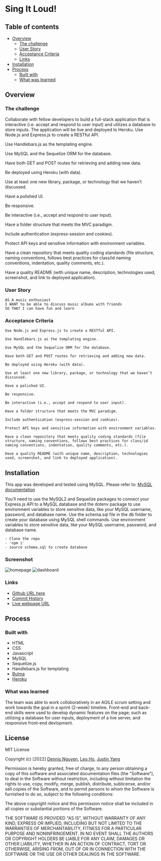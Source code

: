 # Sing It Loud!

## Table of contents

- [Overview](#overview)
  - [The challenge](#the-challenge)
  - [User Story](#user-story)
  - [Acceptance Criteria](#acceptance-criteria)
  - [Links](#links)
- [Installation](#installation)
- [Process](#process)
  - [Built with](#built-with)
  - [What was learned](#what-i-learned)

## Overview

### The challenge

Collaborate with fellow developers to build a full-stack application that is interactive (i.e: accept and respond to user input) and utilizes a database to store inputs. The application will be live and deployed to Heroku.
Use Node.js and Express.js to create a RESTful API.

Use Handlebars.js as the templating engine.

Use MySQL and the Sequelize ORM for the database.

Have both GET and POST routes for retrieving and adding new data.

Be deployed using Heroku (with data).

Use at least one new library, package, or technology that we haven’t discussed.

Have a polished UI.

Be responsive.

Be interactive (i.e., accept and respond to user input).

Have a folder structure that meets the MVC paradigm.

Include authentication (express-session and cookies).

Protect API keys and sensitive information with environment variables.

Have a clean repository that meets quality coding standards (file structure, naming conventions, follows best practices for class/id naming conventions, indentation, quality comments, etc.).

Have a quality README (with unique name, description, technologies used, screenshot, and link to deployed application).

### User Story

    AS A music enthusiast 
    I WANT to be able to discuss music albums with friends
    SO THAT I can have fun and learn

### Acceptance Criteria
    Use Node.js and Express.js to create a RESTful API.

    Use Handlebars.js as the templating engine.

    Use MySQL and the Sequelize ORM for the database.

    Have both GET and POST routes for retrieving and adding new data.

    Be deployed using Heroku (with data).

    Use at least one new library, package, or technology that we haven’t discussed.

    Have a polished UI.

    Be responsive.

    Be interactive (i.e., accept and respond to user input).

    Have a folder structure that meets the MVC paradigm.

    Include authentication (express-session and cookies).

    Protect API keys and sensitive information with environment variables.

    Have a clean repository that meets quality coding standards (file structure, naming conventions, follows best practices for class/id naming conventions, indentation, quality comments, etc.).

    Have a quality README (with unique name, description, technologies used, screenshot, and link to deployed application).

## Installation
  This app was developed and tested using MySQL. Please refer to: [MySQL documentation](https://dev.mysql.com/doc/mysql-installation-excerpt/5.7/en/)
  
  You’ll need to use the MySQL2 and Sequelize packages to connect your Express.js API to a MySQL database and the dotenv package to use environment variables to store sensitive data, like your MySQL username, password, and database name.
  Use the schema.sql file in the db folder to create your database using MySQL shell commands. Use environment variables to store sensitive data, like your MySQL username, password, and database name.

    
    - Clone the repo
    - 'npm i'
    - source schema.sql to create database
    
### Screenshot

![homepage](public/images/homepage.png)
![dashboard](public/images/dashboard.png)


### Links

- [Github URL here](https://github.com/dnsnguy08/sing_it_loud)
- [Commit History](https://github.com/justiny8/Project-2-music)
- [Live webpage URL](https://sing-it-loud.herokuapp.com/)

## Process

### Built with
- HTML
- CSS
- Javascript
- MySQL
- Sequelize.js
- Handlebars.js for templating
- [Bulma](https://bulma.io/documentation/)
- [Heroku](https://id.heroku.com/)
### What was learned
The team was able to work colloboratively in an AGILE scrum setting and work towards the goal in a sprint (2-week) timeline. Front-end and back-end skills were used to develop dynamic features on the page; such as utilizing a database for user inputs, deployment of a live server, and responsive front-end devlopment. 

## License
MIT License

Copyright (c) [2022] [Dennis Nguyen](https://github.com/dnsnguy08), [Leo Ho](), [Justin Yang]()

Permission is hereby granted, free of charge, to any person obtaining a copy
of this software and associated documentation files (the "Software"), to deal
in the Software without restriction, including without limitation the rights
to use, copy, modify, merge, publish, distribute, sublicense, and/or sell
copies of the Software, and to permit persons to whom the Software is
furnished to do so, subject to the following conditions:

The above copyright notice and this permission notice shall be included in all
copies or substantial portions of the Software.

THE SOFTWARE IS PROVIDED "AS IS", WITHOUT WARRANTY OF ANY KIND, EXPRESS OR
IMPLIED, INCLUDING BUT NOT LIMITED TO THE WARRANTIES OF MERCHANTABILITY,
FITNESS FOR A PARTICULAR PURPOSE AND NONINFRINGEMENT. IN NO EVENT SHALL THE
AUTHORS OR COPYRIGHT HOLDERS BE LIABLE FOR ANY CLAIM, DAMAGES OR OTHER
LIABILITY, WHETHER IN AN ACTION OF CONTRACT, TORT OR OTHERWISE, ARISING FROM,
OUT OF OR IN CONNECTION WITH THE SOFTWARE OR THE USE OR OTHER DEALINGS IN THE
SOFTWARE.
